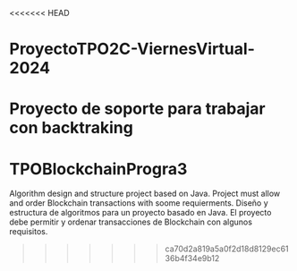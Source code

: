 <<<<<<< HEAD
# ProyectoTPO2C-ViernesVirtual-2024
Proyecto de soporte para trabajar con backtraking
=======
# TPOBlockchainProgra3
Algorithm design and structure project based on Java. Project must allow and order Blockchain transactions with soome requierments.  Diseño y estructura de algoritmos para un proyecto basado en Java. El proyecto debe permitir y ordenar transacciones de Blockchain con algunos requisitos.
>>>>>>> ca70d2a819a5a0f2d18d8129ec6136b4f34e9b12
